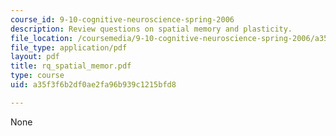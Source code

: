 ```yaml
---
course_id: 9-10-cognitive-neuroscience-spring-2006
description: Review questions on spatial memory and plasticity.
file_location: /coursemedia/9-10-cognitive-neuroscience-spring-2006/a35f3f6b2df0ae2fa96b939c1215bfd8_rq_spatial_memor.pdf
file_type: application/pdf
layout: pdf
title: rq_spatial_memor.pdf
type: course
uid: a35f3f6b2df0ae2fa96b939c1215bfd8

---
```

None